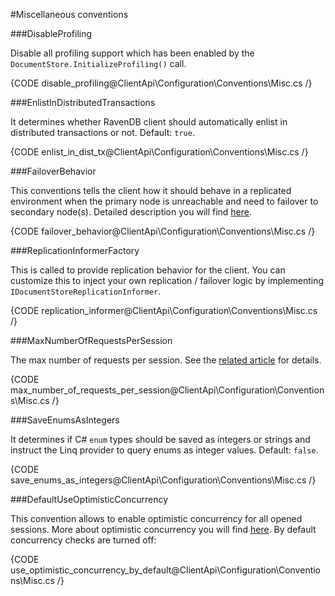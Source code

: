 ﻿#Miscellaneous conventions

###DisableProfiling

Disable all profiling support which has been enabled by the `DocumentStore.InitializeProfiling()` call.

{CODE disable_profiling@ClientApi\Configuration\Conventions\Misc.cs /}

###EnlistInDistributedTransactions

It determines whether RavenDB client should automatically enlist in distributed transactions or not. Default: `true`.

{CODE enlist_in_dist_tx@ClientApi\Configuration\Conventions\Misc.cs /}

###FailoverBehavior

This conventions tells the client how it should behave in a replicated environment when the primary node is unreachable and need to failover to secondary node(s). Detailed description you will
find [here](../../bundles/how-client-integrates-with-replication-bundle).

{CODE failover_behavior@ClientApi\Configuration\Conventions\Misc.cs /}

###ReplicationInformerFactory

This is called to provide replication behavior for the client. You can customize this to inject your own replication / failover logic by implementing `IDocumentStoreReplicationInformer`.

{CODE replication_informer@ClientApi\Configuration\Conventions\Misc.cs /}


###MaxNumberOfRequestsPerSession

The max number of requests per session. See the [related article](../../session/configuration/how-to-change-maximum-number-of-requests-per-session) for details.

{CODE max_number_of_requests_per_session@ClientApi\Configuration\Conventions\Misc.cs /}

###SaveEnumsAsIntegers

It determines if C# `enum` types should be saved as integers or strings and instruct the Linq provider to query enums as integer values. Default: `false`.

{CODE save_enums_as_integers@ClientApi\Configuration\Conventions\Misc.cs /}

###DefaultUseOptimisticConcurrency

This convention allows to enable optimistic concurrency for all opened sessions. More about optimistic concurrency you will find [here](../../session/configuration/how-to-enable-optimistic-concurrency).
By default concurrency checks are turned off:

{CODE use_optimistic_concurrency_by_default@ClientApi\Configuration\Conventions\Misc.cs /}
